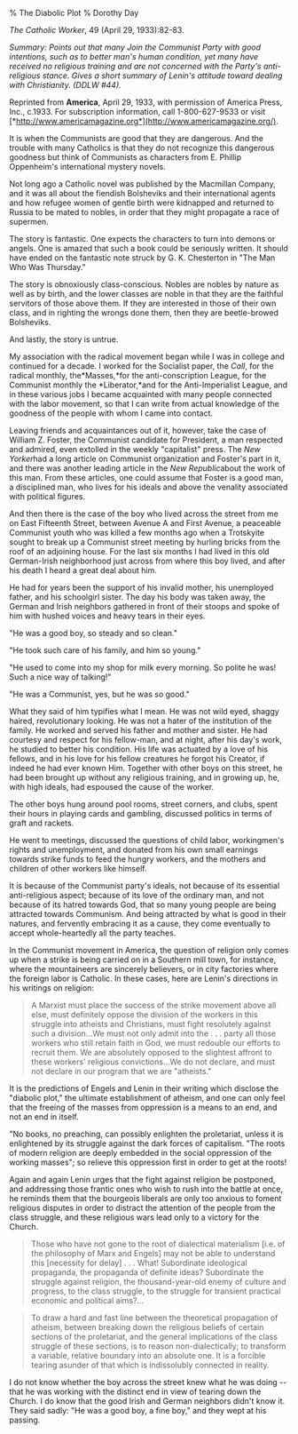% The Diabolic Plot
% Dorothy Day

*The Catholic Worker*, 49 (April 29, 1933):82-83.

*Summary: Points out that many Join the Communist Party with good
intentions, such as to better man's human condition, yet many have
received no religious training and are not concerned with the Party's
anti-religious stance. Gives a short summary of Lenin's attitude toward
dealing with Christianity. (DDLW \#44).*


Reprinted from **America**, April 29, 1933, with permission of America
Press, Inc., c.1933. For subscription information, call 1-800-627-9533
or visit
[*http://www.americamagazine.org*](http://www.americamagazine.org/).

It is when the Communists are good that they are dangerous. And the
trouble with many Catholics is that they do not recognize this dangerous
goodness but think of Communists as characters from E. Phillip
Oppenheim's international mystery novels.

Not long ago a Catholic novel was published by the Macmillan Company,
and it was all about the fiendish Bolsheviks and their international
agents and how refugee women of gentle birth were kidnapped and returned
to Russia to be mated to nobles, in order that they might propagate a
race of supermen.

The story is fantastic. One expects the characters to turn into demons
or angels. One is amazed that such a book could be seriously written. It
should have ended on the fantastic note struck by G. K. Chesterton in
"The Man Who Was Thursday."

The story is obnoxiously class-conscious. Nobles are nobles by nature as
well as by birth, and the lower classes are noble in that they are the
faithful servitors of those above them. If they are interested in those
of their own class, and in righting the wrongs done them, then they are
beetle-browed Bolsheviks.

And lastly, the story is untrue.

My association with the radical movement began while I was in college
and continued for a decade. I worked for the Socialist paper, the
*Call*, for the radical monthly, the*Masses,*for the anti-conscription
League, for the Communist monthly the *Liberator,*and for the
Anti-Imperialist League, and in these various jobs I became acquainted
with many people connected with the labor movement, so that I can write
from actual knowledge of the goodness of the people with whom I came
into contact.

Leaving friends and acquaintances out of it, however, take the case of
William Z. Foster, the Communist candidate for President, a man
respected and admired, even extolled in the weekly "capitalist" press.
The *New Yorker*had a long article on Communist organization and
Foster's part in it, and there was another leading article in the *New
Republic*about the work of this man. From these articles, one could
assume that Foster is a good man, a disciplined man, who lives for his
ideals and above the venality associated with political figures.

And then there is the case of the boy who lived across the street from
me on East Fifteenth Street, between Avenue A and First Avenue, a
peaceable Communist youth who was killed a few months ago when a
Trotskyite sought to break up a Communist street meeting by hurling
bricks from the roof of an adjoining house. For the last six months I
had lived in this old German-Irish neighborhood just across from where
this boy lived, and after his death I heard a great deal about him.

He had for years been the support of his invalid mother, his unemployed
father, and his schoolgirl sister. The day his body was taken away, the
German and Irish neighbors gathered in front of their stoops and spoke
of him with hushed voices and heavy tears in their eyes.

"He was a good boy, so steady and so clean."

"He took such care of his family, and him so young."

"He used to come into my shop for milk every morning. So polite he was!
Such a nice way of talking!"

"He was a Communist, yes, but he was so good."

What they said of him typifies what I mean. He was not wild eyed, shaggy
haired, revolutionary looking. He was not a hater of the institution of
the family. He worked and served his father and mother and sister. He
had courtesy and respect for his fellow-man, and at night, after his
day's work, he studied to better his condition. His life was actuated by
a love of his fellows, and in his love for his fellow creatures he
forgot his Creator, if indeed he had ever known Him. Together with other
boys on this street, he had been brought up without any religious
training, and in growing up, he, with high ideals, had espoused the
cause of the worker.

The other boys hung around pool rooms, street corners, and clubs, spent
their hours in playing cards and gambling, discussed politics in terms
of graft and rackets.

He went to meetings, discussed the questions of child labor,
workingmen's rights and unemployment, and donated from his own small
earnings towards strike funds to feed the hungry workers, and the
mothers and children of other workers like himself.

It is because of the Communist party's ideals, not because of its
essential anti-religious aspect; because of its love of the ordinary
man, and not because of its hatred towards God, that so many young
people are being attracted towards Communism. And being attracted by
what is good in their natures, and fervently embracing it as a cause,
they come eventually to accept whole-heartedly all the party teaches.

In the Communist movement in America, the question of religion only
comes up when a strike is being carried on in a Southern mill town, for
instance, where the mountaineers are sincerely believers, or in city
factories where the foreign labor is Catholic. In these cases, here are
Lenin's directions in his writings on religion:

> A Marxist must place the success of the strike movement above all
> else, must definitely oppose the division of the workers in this
> struggle into atheists and Christians, must fight resolutely against
> such a division…We must not only admit into the . . . party all those
> workers who still retain faith in God, we must redouble our efforts to
> recruit them. We are absolutely opposed to the slightest affront to
> these workers' religious convictions…We do not declare, and must not
> declare in our program that we are "atheists."

It is the predictions of Engels and Lenin in their writing which
disclose the "diabolic plot," the ultimate establishment of atheism, and
one can only feel that the freeing of the masses from oppression is a
means to an end, and not an end in itself.

"No books, no preaching, can possibly enlighten the proletariat, unless
it is enlightened by its struggle against the dark forces of capitalism.
"The roots of modern religion are deeply embedded in the social
oppression of the working masses"; so relieve this oppression first in
order to get at the roots!

Again and again Lenin urges that the fight against religion be
postponed, and addressing those frantic ones who wish to rush into the
battle at once, he reminds them that the bourgeois liberals are only too
anxious to foment religious disputes in order to distract the attention
of the people from the class struggle, and these religious wars lead
only to a victory for the Church.

> Those who have not gone to the root of dialectical materialism [i.e.
> of the philosophy of Marx and Engels] may not be able to understand
> this [necessity for delay] . . . What! Subordinate ideological
> propaganda, the propaganda of definite ideas? Subordinate the struggle
> against religion, the thousand-year-old enemy of culture and progress,
> to the class struggle, to the struggle for transient practical
> economic and political aims?…

> To draw a hard and fast line between the theoretical propagation of
> atheism, between breaking down the religious beliefs of certain
> sections of the proletariat, and the general implications of the class
> struggle of these sections, is to reason non-dialectically; to
> transform a variable, relative boundary into an absolute one. It is a
> forcible tearing asunder of that which is indissolubly connected in
> reality.

I do not know whether the boy across the street knew what he was doing
-- that he was working with the distinct end in view of tearing down the
Church. I do know that the good Irish and German neighbors didn't know
it. They said sadly: "He was a good boy, a fine boy," and they wept at
his passing.
